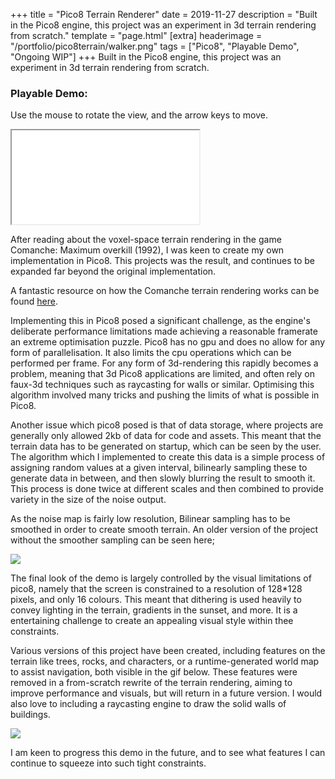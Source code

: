 +++
title = "Pico8 Terrain Renderer"
date = 2019-11-27
description = "Built in the Pico8 engine, this project was an experiment in 3d terrain rendering from scratch."
template = "page.html"
[extra]
headerimage = "/portfolio/pico8terrain/walker.png"
tags = ["Pico8", "Playable Demo", "Ongoing WIP"]
+++
Built in the Pico8 engine, this project was an experiment in 3d terrain rendering from scratch.

### Playable Demo:
Use the mouse to rotate the view, and the arrow keys to move.
<iframe class= "pico8player" src="/portfolio/pico8terrain/walker.html"... ></iframe>

After reading about the voxel-space terrain rendering in the game Comanche: Maximum overkill (1992), I was keen to create my own implementation in Pico8. This projects was the result, and continues to be expanded far beyond the original implementation.

A fantastic resource on how the Comanche terrain rendering works can be found [here](https://github.com/s-macke/VoxelSpace).

Implementing this in Pico8 posed a significant challenge, as the engine's deliberate performance limitations made achieving a reasonable framerate an extreme optimisation puzzle. Pico8 has no gpu and does no allow for any form of parallelisation. It also limits the cpu operations which can be performed per frame. For any form of 3d-rendering this rapidly becomes a problem, meaning that 3d Pico8 applications are limited, and often rely on faux-3d techniques such as raycasting for walls or similar. Optimising this algorithm involved many tricks and pushing the limits of what is possible in Pico8.

Another issue which pico8 posed is that of data storage, where projects are generally only allowed 2kb of data for code and assets. This meant that the terrain data has to be generated on startup, which can be seen by the user. The algorithm which I implemented to create this data is a simple process of assigning random values at a given interval, bilinearly sampling these to generate data in between, and then slowly blurring the result to smooth it. This process is done twice at different scales and then combined to provide variety in the size of the noise output.

As the noise map is fairly low resolution, Bilinear sampling has to be smoothed in order to create smooth terrain. An older version of the project without the smoother sampling can be seen here;

<img class = imagewithinpost src="/portfolio/pico8terrain/oldterrain.gif">

The final look of the demo is largely controlled by the visual limitations of pico8, namely that the screen is constrained to a resolution of 128*128 pixels, and only 16 colours. This meant that dithering is used heavily to convey lighting in the terrain, gradients in the sunset, and more. It is a entertaining challenge to create an appealing visual style within thee constraints.

Various versions of this project have been created, including features on the terrain like trees, rocks, and characters, or a runtime-generated world map to assist navigation, both visible in the gif below. These features were removed in a from-scratch rewrite of the terrain rendering, aiming to improve performance and visuals, but will return in a future version. I would also love to including a raycasting engine to draw the solid walls of buildings.

<img class = imagewithinpost src="/portfolio/pico8terrain/objectsonterrain.gif">

I am keen to progress this demo in the future, and to see what features I can continue to squeeze into such tight constraints.
